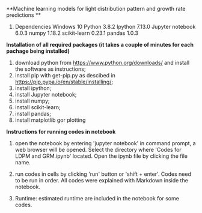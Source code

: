 **Machine learning models for light distribution pattern  and growth rate predictions ** 

1. Dependencies
Windows 10
Python 3.8.2
Ipython 7.13.0
Jupyter notebook 6.0.3
numpy 1.18.2
scikit-learn 0.23.1
pandas 1.0.3

**Installation of all required packages (it takes a couple of minutes for each pachage being installed)**
1) download python from https://www.python.org/downloads/ and install the software as instructions;
2) install pip with get-pip.py as descibed in https://pip.pypa.io/en/stable/installing/;
3) install ipython;
4) install Jupyter notebook;
5) install numpy;
6) install scikit-learn;
7) install pandas;
8) install matplotlib gor plotting

**Instructions for running codes in notebook**
1) open the notebook by entering 'jupyter notebook' in command prompt, a web browser will be opened. Select the directory where 'Codes for LDPM and GRM.ipynb' located. Open the ipynb file by clicking the file name.

2) run codes in cells by clicking 'run' button or 'shift + enter'. Codes need to be run in order. 
   All codes were explained with Markdown inside the notebook.

3) Runtime: estimated runtime are included in the notebook for some codes.
